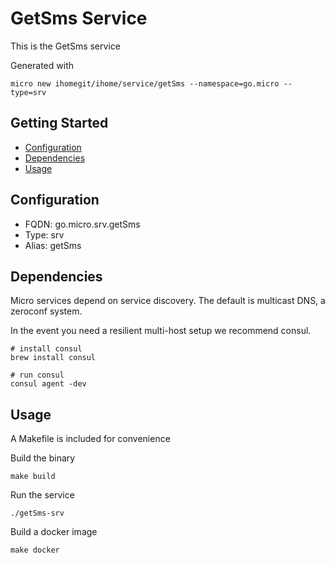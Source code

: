 # GetSms Service

This is the GetSms service

Generated with

```
micro new ihomegit/ihome/service/getSms --namespace=go.micro --type=srv
```

## Getting Started

- [Configuration](#configuration)
- [Dependencies](#dependencies)
- [Usage](#usage)

## Configuration

- FQDN: go.micro.srv.getSms
- Type: srv
- Alias: getSms

## Dependencies

Micro services depend on service discovery. The default is multicast DNS, a zeroconf system.

In the event you need a resilient multi-host setup we recommend consul.

```
# install consul
brew install consul

# run consul
consul agent -dev
```

## Usage

A Makefile is included for convenience

Build the binary

```
make build
```

Run the service
```
./getSms-srv
```

Build a docker image
```
make docker
```